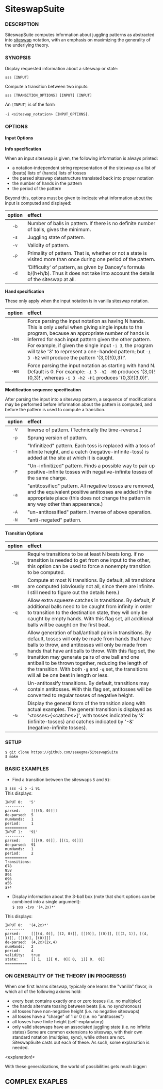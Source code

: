 SiteswapSuite
================

### DESCRIPTION
SiteswapSuite computes information about juggling patterns as abstracted into [siteswap](http://en.wikipedia.org/wiki/Siteswap) notation, with an emphasis on maximizing the generality of the underlying theory.

### SYNOPSIS
Display requested information about a siteswap or state:

`sss [INPUT]`

Compute a transition between two inputs:

`sss [TRANSITION_OPTIONS] [INPUT] [INPUT]`

An `[INPUT]` is of the form

`-i <siteswap_notation> [INPUT_OPTIONS]`.

### OPTIONS

#### Input Options

**Info specification**

When an input siteswap is given, the following information is always printed:
- a notation-independent string representation of the siteswap as a list of (beats) lists of (hands) lists of tosses
- the parsed siteswap datastructure translated back into proper notation
- the number of hands in the pattern
- the period of the pattern

Beyond this, options must be given to indicate what information about the input is computed and displayed:

|option|effect|
|:----:|:-----|
|`-b`  | Number of balls in pattern. If there is no definite number of balls, gives the minimum.|
|`-s`  | Juggling state of pattern.|
|`-v`  | Validity of pattern.|
|`-P`  | Primality of pattern. That is, whether or not a state is visited more than once during one period of the pattern.|
|`-d`  | 'Difficulty' of pattern, as given by Dancey's formula b/(h+h/b). Thus it does not take into account the details of the siteswap at all.|

**Hand specification**

These only apply when the input notation is in vanilla siteswap notation.

|option |effect|
|:-----:|:-----|
|`-hN`| Force parsing the input notation as having N hands. This is only useful when giving single inputs to the program, because an appropriate number of hands is inferred for each input pattern given the other pattern. For example, if given the single input `-i 3`, the program will take '3' to represent a one-handed pattern; but `-i 3 -h2` will produce the pattern '(3,0)!(0,3)!'.|
|`-HN` | Force parsing the input notation as starting with hand N. Default is 0. For example: `-i 3 -h2 -H0` produces '(3,0)!(0,3)!', whereas `-i 3 -h2 -H1` produces '(0,3)!(3,0)!'.|

**Modification sequence specification**

After parsing the input into a siteswap pattern, a sequence of modifications may be performed before information about the pattern is computed, and before the pattern is used to compute a transition.

|option|effect|
|:----:|:-----|
|`-V`  |Inverse of pattern. (Technically the time-reverse.)|
|`-p`  |Sprung version of pattern.|
|`-f`  |"Infinitized" pattern. Each toss is replaced with a toss of infinite height, and a catch (negative-infinite-toss) is added at the site at which it is caught.|
|`-F`  |"Un-infinitized" pattern. Finds a possible way to pair up positive-infinite tosses with negative-infinite tosses of the same charge.|
|`-a`  |"antitossified" pattern. All negative tosses are removed, and the equivalent positive antitosses are added in the appropriate place (this does not change the pattern in any way other than appearance.)|
|`-A`  |"un-antitossified" pattern. Inverse of above operation.|
|`-N`  |"anti-negated" pattern. |

 
#### Transition Options

|option |effect|
|:-----:|:-----|
|`-lN` |Require transitions to be at least N beats long. If no transition is needed to get from one input to the other, this option can be used to force a nonempty transition to be computed.|
|`-mN`|Compute at most N transitions. By default, all transitions are computed (obviously not all, since there are infinite. I still need to figure out the details here.)|
|`-q`   |Allow extra squeeze catches in transitions. By default, if additional balls need to be caught from infinity in order to transition to the destination state, they will only be caught by empty hands. With this flag set, all additional balls will be caught on the first beat.|
|`-g`   |Allow generation of ball/antiball pairs in transitions. By default, tosses will only be made from hands that have balls to throw, and antitosses will only be made from hands that have antiballs to throw. With this flag set, the transition may generate pairs of one ball and one antiball to be thrown together, reducing the length of the transition. With both `-g` and `-q` set, the transitions will all be one beat in length or less.|
|`-A`   |Un-antitossify transitions. By default, transitions may contain antitosses. With this flag set, antitosses will be converted to regular tosses of negative height.|
|`-G`   |Display the general form of the transition along with actual examples. The general transition is displayed as '\<tosses\>\{\<catches\>\}', with tosses indicated by '&' (infinite-tosses) and catches indicated by '-&' (negative-infinite tosses).|


### SETUP

`$ git clone https://github.com/seeegma/SiteswapSuite`  
`$ make`

### BASIC EXAMPLES
- Find a transition between the siteswaps `5` and `91`:

`$ sss -i 5 -i 91`  
This displays:
```
INPUT 0:   '5'
---------
parsed:     [[[(5, 0)]]]
de-parsed:  5
numHands:   1
period:     1
==========
INPUT 1:   '91'
---------
parsed:     [[[(9, 0)]], [[(1, 0)]]]
de-parsed:  91
numHands:   1
period:     2
==========
Transitions:
678
858
894
696
a56
a74
```

- Display information about the 3-ball box (note that short options can be combined into a single argument):  
`$ sss -ivs '(4,2x)*'`

This displays:  
```
INPUT 0:   '(4,2x)*'
---------
parsed:     [[[(4, 0)], [(2, 0)]], [[(0)], [(0)]], [[(2, 1)], [(4, 1)]], [[(0)], [(0)]]]
de-parsed:  (4,2x)(2x,4)
numHands:   2
period:     4
validity:   true
state:      [[ 1,  1][ 0,  0][ 0,  1][ 0,  0]]
==========
```

### ON GENERALITY OF THE THEORY (IN PROGRESS!)

When one first learns siteswap, typically one learns the "vanilla" flavor, in which all of the following axioms hold:
- every beat contains exactly one or zero tosses (i.e. no multiplex)
- the hands alternate tossing between beats (i.e. no synchronous)
- all tosses have non-negative height (i.e. no negative siteswaps)
- all tosses have a "charge" of 1 or 0 (i.e. no "antitosses")
- all tosses have finite height (self-explanatory)
- only valid siteswaps have an associated juggling state (i.e. no infinite states)
Some are common extensions to siteswap, with their own standard notation (multiplex, sync), while others are not.  
SiteswapSuite casts out each of these. As such, some explanation is needed.

\<explanation!\>

With these generalizations, the world of possibilities gets much bigger:

**COMPLEX EXAPLES**
- 
